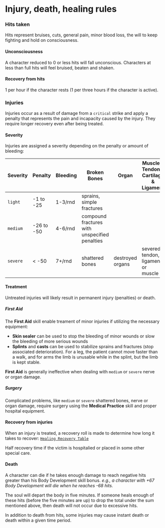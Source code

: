 # Injury, death, healing rules

### Hits taken
Hits represent bruises, cuts, general pain, minor blood loss, the will to keep fighting and hold on consciousness.

#### Unconsciousness
A character reduced to 0 or less hits will fall unconscious. Characters at less than full hits will feel bruised, beaten and shaken.

#### Recovery from hits
1 per hour if the character rests (1 per three hours if the character is active).

### Injuries
Injuries occur as a result of damage from a `critical` strike and apply a penalty that represents the pain and incapacity caused by the injury. They require longer recovery even after being treated.

#### Severity
Injuries are assigned a severity depending on the penalty or amount of bleeding:

| Severity | Penalty | Bleeding | Broken Bones | Organ | Muscles, Tendons, Cartilage & Ligament |
| --- | --- | --- | --- | --- | --- |
`light` | -1 to -25 | 1-3/rnd | sprains, simple fractures | |
`medium` | -26 to -50 | 4-6/rnd | compound fractures with unspecified penalties | |
`severe` | < -50 | 7+/rnd | shattered bones | destroyed organs | severed tendon, ligament, or muscle

#### Treatment
Untreated injuries will likely result in permanent injury (penalties) or death.

##### First Aid
The **First Aid** skill enable treament of minor injuries if utilizing the necessary equipment:

- **Skin sealer** can be used to stop the bleeding of minor wounds or slow the bleeding of more serious wounds
- **Splints** and **casts** can be used to stabilize sprains and fractures (stop associated deterioration). For a leg, the patient cannot move faster than a walk, and for arms the limb is unusable while in the splint, but the limb is kept stable.

**First Aid** is generally ineffective when dealing with `medium` or `severe` nerve or organ damage. 

##### Surgery
Complicated problems, like `medium` or `severe` shattered bones, nerve or organ damage, require surgery using the **Medical Practice** skill and proper hospital equipment.

#### Recovery from injuries
When an injury is treated, a recovery roll is made to determine how long it takes to recover:
[`Healing Recovery Table`](https://drive.google.com/open?id=1rk8Q2vEI-Qxwu1bQZxEC13_q-qliadUf)

Half recovery time if the victim is hospitalied or placed in some other special care.

#### Death
A character can die if he takes enough damage to reach negative hits greater than his Body Development skill bonus.
_e.g., a character with +67 Body Development will die when he reaches -68 hits._

The soul will depart the body in five minutes. If someone heals enough of these hits (before the five minutes are up) to drop the
total under the sum mentioned above, then death will not occur due to excessive hits.

In addition to death from hits, some injuries may cause instant death or death within a given time period.
